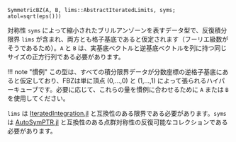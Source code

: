 ```
SymmetricBZ(A, B, lims::AbstractIteratedLimits, syms; atol=sqrt(eps()))
```

対称性 `syms` によって縮小されたブリルアンゾーンを表すデータ型で、反復積分限界 `lims` が含まれ、両方とも格子基底であると仮定されます（フーリエ級数がそうであるため）。`A` と `B` は、実基底ベクトルと逆基底ベクトルを列に持つ同じサイズの正方行列である必要があります。

!!! note "慣例"
    この型は、すべての積分限界データが分数座標の逆格子基底にあると仮定しており、FBZは単に頂点 (0,…,0) と (1,…,1) によって張られるハイパーキューブです。必要に応じて、これらの量を慣例に合わせるために `A` または `B` を使用してください。


`lims` は [IteratedIntegration.jl](https://github.com/lxvm/IteratedIntegration.jl) と互換性のある限界である必要があります。`syms` は [AutoSymPTR.jl](https://github.com/lxvm/AutoSymPTR.jl) と互換性のある点群対称性の反復可能なコレクションである必要があります。
